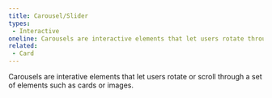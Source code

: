 ```yaml
---
title: Carousel/Slider
types:
 - Interactive
oneline: Carousels are interactive elements that let users rotate through a set of elements.
related:
 - Card
---
```


Carousels are interative elements that let users rotate or scroll through a set of elements such as cards or images.
